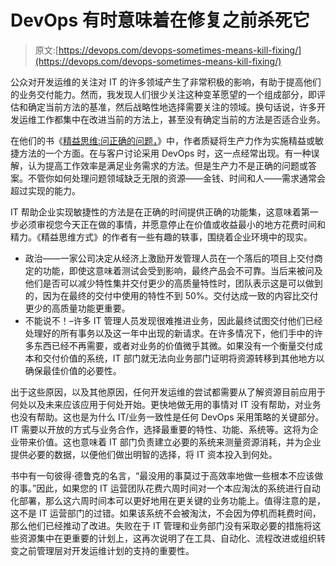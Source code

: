 # DevOps 有时意味着在修复之前杀死它

> 原文:[https://devops.com/devops-sometimes-means-kill-fixing/](https://devops.com/devops-sometimes-means-kill-fixing/)

公众对开发运维的关注对 IT 的许多领域产生了非常积极的影响，有助于提高他们的业务交付能力。然而，我发现人们很少关注这种变革愿望的一个组成部分，即评估和确定当前方法的基准，然后战略性地选择需要关注的领域。换句话说，许多开发运维工作都集中在改进当前的方法上，甚至没有确定当前的方法是否适合业务。

在他们的书《[精益思维:问正确的问题，](https://www.amazon.com/Lean-Mindset-Ask-Right-Questions/dp/0321896904/ref=sr_1_1?ie=UTF8&qid=1417621984&sr=8-1&keywords=The+Lean+Mindset)》中，作者质疑将生产力作为实施精益或敏捷方法的一个方面。在与客户讨论采用 DevOps 时，这一点经常出现。有一种误解，认为提高工作效率是满足业务需求的方法。但是生产力不是正确的问题或答案。不管你如何处理问题领域缺乏无限的资源——金钱、时间和人——需求通常会超过实现的能力。

IT 帮助企业实现敏捷性的方法是在正确的时间提供正确的功能集，这意味着第一步必须审视您今天正在做的事情，并愿意停止在价值或收益最小的地方花费时间和精力。《精益思维方式》的作者有一些有趣的轶事，围绕着企业环境中的现实。

*   政治——一家公司决定从经济上激励开发管理人员在一个落后的项目上交付商定的功能，即使这意味着测试会受到影响，最终产品会不可靠。当后来被问及他们是否可以减少特性集并交付更少的高质量特性时，团队表示这是可以做到的，因为在最终的交付中使用的特性不到 50%。交付达成一致的内容比交付更少的高质量功能更重要。 
*   不能说不！–许多 IT 管理人员发现很难推进业务，因此最终试图交付他们已经处理好的所有事务以及这一年中出现的新请求。在许多情况下，他们手中的许多东西已经不再需要，或者对业务的价值微乎其微。如果没有一个衡量交付成本和交付价值的系统，IT 部门就无法向业务部门证明将资源转移到其他地方以确保最佳价值的必要性。

出于这些原因，以及其他原因，任何开发运维的尝试都需要从了解资源目前应用于何处以及未来应该应用于何处开始。更快地做无用的事情对 IT 没有帮助，对业务也没有帮助。这也是为什么 IT/业务一致性是任何 DevOps 采用策略的关键部分。IT 需要以开放的方式与业务合作，选择最重要的特性、功能、系统等。这将为企业带来价值。这也意味着 IT 部门负责建立必要的系统来测量资源消耗，并为企业提供必要的数据，以便他们做出明智的选择，将 IT 资本投入到何处。

书中有一句彼得·德鲁克的名言，“最没用的事莫过于高效率地做一些根本不应该做的事。”因此，如果您的 IT 运营团队花费六周时间对一个本应淘汰的系统进行自动化部署，那么这六周时间本可以更好地用在更关键的业务功能上。值得注意的是，这不是 IT 运营部门的过错。如果该系统不会被淘汰，不会因为停机而耗费时间，那么他们已经推动了改进。失败在于 IT 管理和业务部门没有采取必要的措施将这些资源集中在更重要的计划上，这再次说明了在工具、自动化、流程改进或组织转变之前管理层对开发运维计划的支持的重要性。